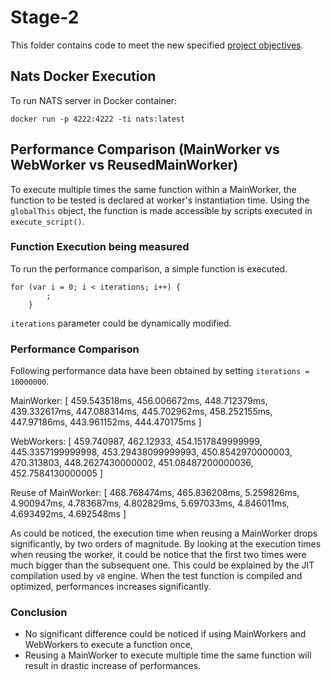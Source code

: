 # Stage-2
This folder contains code to meet the new specified [project objectives](https://github.com/gavi210/UZH_ECMASCRIPT_PROJECT/blob/main/project-objectives/README.md).

## Nats Docker Execution
To run NATS server in Docker container: 
```
docker run -p 4222:4222 -ti nats:latest
```

## Performance Comparison (MainWorker vs WebWorker vs ReusedMainWorker)
To execute multiple times the same function within a MainWorker, the function to be tested is declared at worker's instantiation time.
Using the ``globalThis`` object, the function is made accessible by scripts executed in ``execute_script()``.

### Function Execution being measured
To run the performance comparison, a simple function is executed.
```
for (var i = 0; i < iterations; i++) {
        ;
    }
```
``iterations`` parameter could be dynamically modified.

### Performance Comparison
Following performance data have been obtained by setting ``iterations = 10000000``.

MainWorker: [
459.543518ms,
456.006672ms,
448.712379ms,
439.332617ms,
447.088314ms,
445.702962ms,
458.252155ms,
447.97186ms,
443.961152ms,
444.470175ms
]

WebWorkers: [
459.740987,
462.12933,
454.1517849999999,
445.3357199999998,
453.29438099999993,
450.8542970000003,
470.313803,
448.2627430000002,
451.08487200000036,
452.7584130000005
]

Reuse of MainWorker: [
468.768474ms, 
465.836208ms, 
5.259826ms, 
4.900947ms, 
4.783687ms, 
4.802829ms, 
5.697033ms, 
4.846011ms, 
4.693492ms, 
4.692548ms
]

As could be noticed, the execution time when reusing a MainWorker drops significantly, by two orders of magnitude.
By looking at the execution times when reusing the worker, it could be notice that the first two times were much bigger than the 
subsequent one. This could be explained by the JIT compilation used by ``v8`` engine. When the test function is compiled and optimized, 
performances increases significantly.

### Conclusion
- No significant difference could be noticed if using MainWorkers and WebWorkers to execute a function once,
- Reusing a MainWorker to execute multiple time the same function will result in drastic increase of performances.

